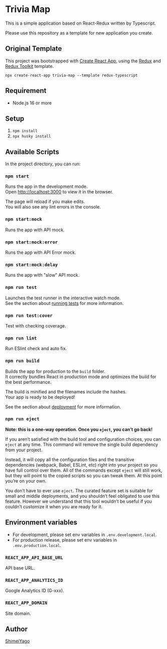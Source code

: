 # Trivia Map

This is a simple application based on React-Redux written by Typescript.

Please use this repository as a template for new application you create.

## Original Template

This project was bootstrapped with [Create React App](https://github.com/facebook/create-react-app), using the [Redux](https://redux.js.org/) and [Redux Toolkit](https://redux-toolkit.js.org/) template.

`npx create-react-app trivia-map --template redux-typescript`

## Requirement

- Node.js 16 or more

## Setup

1. `npm install`
2. `npx husky install`

## Available Scripts

In the project directory, you can run:

### `npm start`

Runs the app in the development mode.<br />
Open [http://localhost:3000](http://localhost:3000) to view it in the browser.

The page will reload if you make edits.<br />
You will also see any lint errors in the console.

### `npm start:mock`

Runs the app with API mock.

### `npm start:mock:error`

Runs the app with API Error mock.

### `npm start:mock:delay`

Runs the app with "slow" API mock.

### `npm run test`

Launches the test runner in the interactive watch mode.<br />
See the section about [running tests](https://facebook.github.io/create-react-app/docs/running-tests) for more information.

### `npm run test:cover`

Test with checking coverage.

### `npm run lint`

Run ESlint check and auto fix.

### `npm run build`

Builds the app for production to the `build` folder.<br />
It correctly bundles React in production mode and optimizes the build for the best performance.

The build is minified and the filenames include the hashes.<br />
Your app is ready to be deployed!

See the section about [deployment](https://facebook.github.io/create-react-app/docs/deployment) for more information.

### `npm run eject`

**Note: this is a one-way operation. Once you `eject`, you can’t go back!**

If you aren’t satisfied with the build tool and configuration choices, you can `eject` at any time. This command will remove the single build dependency from your project.

Instead, it will copy all the configuration files and the transitive dependencies (webpack, Babel, ESLint, etc) right into your project so you have full control over them. All of the commands except `eject` will still work, but they will point to the copied scripts so you can tweak them. At this point you’re on your own.

You don’t have to ever use `eject`. The curated feature set is suitable for small and middle deployments, and you shouldn’t feel obligated to use this feature. However we understand that this tool wouldn’t be useful if you couldn’t customize it when you are ready for it.

## Environment variables

- For development, please set env variables in `.env.development.local`.
- For production release, please set env variables in `.env.production.local`.

### `REACT_APP_API_BASE_URL`

API base URL.

### `REACT_APP_ANALYTICS_ID`

Google Analytics ID (G-xxx).

### `REACT_APP_DOMAIN`

Site domain.

## Author

[ShimeiYago](https://github.com/ShimeiYago)
